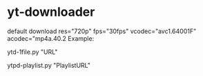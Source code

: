 # yt-downloader
default download res="720p" fps="30fps" vcodec="avc1.64001F" acodec="mp4a.40.2
Example:

ytd-1file.py "URL"

ytpd-playlist.py "PlaylistURL"

